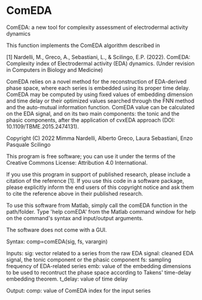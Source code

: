 # ComEDA
ComEDA: a new tool for complexity assessment of electrodermal activity dynamics

This function implements the ComEDA algorithm described in 

[1] Nardelli, M., Greco, A., Sebastiani, L., & Scilingo, E.P. (2022). ComEDA: Complexity index of Electrodermal activity (EDA) dynamics. (Under
revision in Computers in Biology and Medicine)

ComEDA relies on a novel method for the reconstruction of EDA-derived phase space, where each series is embedded using its proper time delay.
ComEDA may be computed by using fixed values of embedding dimension and time delay or their optimized values searched through the FNN method and
the auto-mutual information function.
ComEDA value can be calculated on the EDA signal, and on its two main components: the tonic and the phasic components, after the application of 
cvxEDA approach (DOI: 10.1109/TBME.2015.2474131).


Copyright (C) 2022 Mimma Nardelli, Alberto Greco, Laura Sebastiani, Enzo Pasquale Scilingo

This program is free software; you can use it under the terms of the Creative Commons License: Attribution 4.0 International.

If you use this program in support of published research, please include a citation of the reference [1]. If you use this code in a software package, please explicitly inform the end users of this copyright notice and ask them to cite the reference above in their published research.

To use this software from Matlab, simply call the comEDA function in the path/folder. Type 'help comEDA' from the Matlab command window for help on the command's syntax and input/output arguments.

The software does not come with a GUI. 

Syntax:
comp=comEDA(sig, fs, varargin)

Inputs:
 sig: vector related to a series from the raw EDA signal: cleaned EDA
 signal, the tonic component or the phasic component
 fs: sampling frequency of EDA-related series
 emb: value of the embedding dimensions to be used to recontruct the phase
 space according to Takens' time-delay embedding theorem.
 t_delay: value of time delay 

Output:
 comp: value of ComEDA index for the input series 
